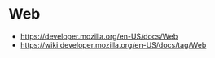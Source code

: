 # Web
- https://developer.mozilla.org/en-US/docs/Web
- https://wiki.developer.mozilla.org/en-US/docs/tag/Web

